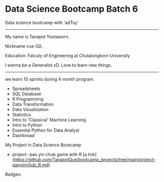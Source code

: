 # Data Science Bootcamp Batch 6 

Data science bootcamp with 'adToy' 

____________________________________

My name is Tanapol Yootaworn. 

Nickname cue (Q).

Education: Falcuty of Engineering at Chulalongkorn University

I wanna be a Generalist xD. Love to learn new things.
_____________________________________

we learn 10 sprints during 4 month program.

- Spreadsheets 
- SQL Database
- R Programming
- Data Transformation
- Data Visualization
- Statistics
- Intro to 'Classical' Machine Learning
- Intro to Python
- Essential Python for Data Analyst
- Dashbroad

My Project in Data Science Bootcamp
- project- pao yin chub game with R [a link] (https://github.com/TanapolQue/bootcamp_projects/tree/main/project-paoyinchub_R.md)


Badges:

